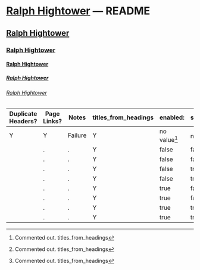 # [Ralph Hightower](https://ralphhightower.github.io/) — README

## [Ralph Hightower](https://ralphhightower.github.io/)

### [Ralph Hightower](https://ralphhightower.github.io/)

#### [Ralph Hightower](https://ralphhightower.github.io/)

##### [Ralph Hightower](https://ralphhightower.github.io/)

###### [Ralph Hightower](https://ralphhightower.github.io/)

| Duplicate<br />Headers? | Page<br />Links? | Notes | titles_from_headings | enabled: | strip_title: | collections: |
|---|---|---|---|---|---|---|
| Y  | Y  | Failure | Y | no value[^11] | no value[^11] | no value[^11] | no value[^11] |
|   | .  | .  | Y | false | false | false |
|   | .  | .  | Y | false | false | true  |
|   | .  | .  | Y | false | true  | false |
|   | .  | .  | Y | false | true  | true  |
|   | .  | .  | Y | true  | false | false |
|   | .  | .  | Y | true  | false | true  |
|   | .  | .  | Y | true  | true  | false |
|   | .  | .  | Y | true  | true  | true  |

[^11]: Commented out.
titles_from_headings 
